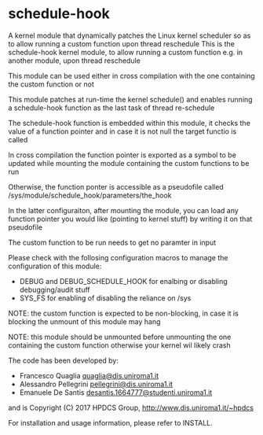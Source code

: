 # schedule-hook
A kernel module that dynamically patches the Linux kernel scheduler so as to allow running a custom function upon thread reschedule
This is the schedule-hook kernel module, to allow running a custom function
e.g. in another module, upon thread reschedule

This module can be used either in cross compilation with the one containing 
the custom function or not 

This module patches at run-time the kernel schedule() and enables running a schedule-hook
function as the last task of thread re-schedule 

The schedule-hook function is embedded within this module, it checks the value of a function pointer
and in case it is not null the target functio is called

In cross compilation the function pointer is exported as a symbol to be updated while mounting 
the module containing the custom functions to be run

Otherwise, the function ponter is accessible as a pseudofile called 
/sys/module/schedule_hook/parameters/the_hook  

In the latter configuraiton, after mounting the module, you can load any function pointer 
you would like (pointing to kernel stuff) by writing it on that pseudofile

The custom function to be run needs to get no paramter in input

Please check with the follosing configuration macros to manage the configuration of this module:
- DEBUG and DEBUG_SCHEDULE_HOOK for enalbing or disabling debugging/audit stuff
- SYS_FS for enabling of disabling the reliance on /sys

NOTE: the custom function is expected to be non-blocking, 
in case it is blocking the unmount of this module may hang

NOTE: this module should be unmounted before unmounting the one containing the custom function
otherwise your kernel wil likely crash

The code has been developed by:
- Francesco Quaglia <quaglia@dis.uniroma1.it>
- Alessandro Pellegrini <pellegrini@dis.uniroma1.it>
- Emanuele De Santis <desantis.1664777@studenti.uniroma1.it>

and is Copyright (C) 2017 HPDCS Group, http://www.dis.uniroma1.it/~hpdcs

For installation and usage information, please refer to INSTALL.

